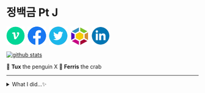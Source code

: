 # 정백금 Pt J

<a href='https://velog.io/@peeeeeter_j'><img src='image/logo_velog.png'></img></a>&nbsp;
<a href='https://facebook.com/peeeeeterj'><img src='image/logo_facebook.png'></img></a>&nbsp;
<a href='https://twitter.com/peeeeeter_j'><img src='image/logo_twitter.png'></img></a>&nbsp;
<a href='https://launchpad.net/~edenjint3927'><img src='image/logo_launchpad.png'></img></a>&nbsp;
<a href='https://linkedin.com/in/pt78'><img src='image/logo_linkedin.png'></img></a>&nbsp;

[![github stats](https://github-readme-stats.vercel.app/api?username=neont21&show_icons=true&title_color=dd4814&icon_color=dd4814&bg_color=772953&text_color=ffffff)](https://github.com/anuraghazra/github-readme-stats)

🐧 **Tux** the penguin X 🦀 **Ferris** the crab

---

<details>
<summary>
  What I did...✨
</summary>
  <a href='ttps://www.youracclaim.com/badges/570034d1-b613-4de1-8e30-d0cdb2e78a35?source=linked_in_profile'><img src='https://images.youracclaim.com/size/340x340/images/70794c94-2466-4fc0-b1aa-860fa5143efa/IBM_Quantum_Challenge_Fall_2020_Achievement_-_Foundational.png'></img></a>&nbsp;
</details>


